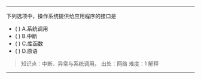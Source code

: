 ---
下列选项中，操作系统提供给应用程序的接口是
- ( ) A.系统调用 
- ( ) B.中断 
- ( ) C.库函数 
- ( ) D.原语

> 知识点：中断、异常与系统调用。
> 出处：网络
> 难度：1
> 解释

---